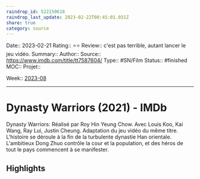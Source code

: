 ```yaml
---
raindrop_id: 522150618
raindrop_last_update: 2023-02-22T08:45:01.031Z
share: true
category: source
---
```


Date:: 2023-02-21
Rating:: ⭐⭐
Review:: c'est pas terrible, autant lancer le jeu vidéo.
Summary:: 
Author::
Source:: https://www.imdb.com/title/tt7587604/
Type:: #SN/Film 
Status:: #finished 
MOC::
Projet:: 

Week:: [2023-08](2023-08.md)

***
# Dynasty Warriors (2021) - IMDb

Dynasty Warriors: Réalisé par Roy Hin Yeung Chow. Avec Louis Koo, Kai Wang, Ray Lui, Justin Cheung. Adaptation du jeu vidéo du même titre. L'histoire se déroule à la fin de la turbulente dynastie Han orientale. L'ambitieux Dong Zhuo contrôle la cour et la population, et des héros de tout le pays commencent à se manifester.

## Highlights

